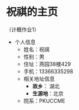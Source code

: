 # 祝祺的主页
（计概作业1）
 - 个人信息
   - 姓名：祝祺
   - 性别：男
   - 住址：燕园38楼429
   - 手机：13366335298
   - 相关地址信息
     - **故乡**： 湖北
     - **生源地**：北京
   - 院系：PKUCCME
